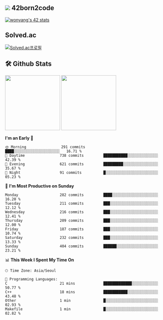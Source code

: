 
## <img src="https://img.shields.io/badge/-000000?style=flat&logo=42&logoColor=white"> 42born2code
[![wonyang's 42 stats](https://badge42.vercel.app/api/v2/cl5nhe5b6007809kydha7ht42/stats?cursusId=21&coalitionId=88)](https://profile.intra.42.fr/users/wonyang)

## Solved.ac
[![Solved.ac프로필](http://mazassumnida.wtf/api/v2/generate_badge?boj=bennyws)](https://solved.ac/bennyws)

## 🛠️ Github Stats
<p>
  <img height="180em" src="https://github-readme-stats-veggie-garden.vercel.app/api?username=gemstoneyang&show_icons=true&include_all_commits=true&bg_color=30,e96443,904e95&title_color=fff&text_color=fff">
  <img height="180em" src="https://github-readme-stats-veggie-garden.vercel.app/api/top-langs/?username=gemstoneyang&layout=compact&bg_color=30,e96443,904e95&title_color=fff&text_color=fff">
</p>

<!--START_SECTION:waka-->
**I'm an Early 🐤** 

```text
🌞 Morning                291 commits         ████░░░░░░░░░░░░░░░░░░░░░   16.71 % 
🌆 Daytime                738 commits         ███████████░░░░░░░░░░░░░░   42.39 % 
🌃 Evening                621 commits         █████████░░░░░░░░░░░░░░░░   35.67 % 
🌙 Night                  91 commits          █░░░░░░░░░░░░░░░░░░░░░░░░   05.23 % 
```
📅 **I'm Most Productive on Sunday** 

```text
Monday                   282 commits         ████░░░░░░░░░░░░░░░░░░░░░   16.20 % 
Tuesday                  211 commits         ███░░░░░░░░░░░░░░░░░░░░░░   12.12 % 
Wednesday                216 commits         ███░░░░░░░░░░░░░░░░░░░░░░   12.41 % 
Thursday                 209 commits         ███░░░░░░░░░░░░░░░░░░░░░░   12.00 % 
Friday                   187 commits         ███░░░░░░░░░░░░░░░░░░░░░░   10.74 % 
Saturday                 232 commits         ███░░░░░░░░░░░░░░░░░░░░░░   13.33 % 
Sunday                   404 commits         ██████░░░░░░░░░░░░░░░░░░░   23.21 % 
```


📊 **This Week I Spent My Time On** 

```text
🕑︎ Time Zone: Asia/Seoul

💬 Programming Languages: 
C                        21 mins             █████████████░░░░░░░░░░░░   50.77 % 
C++                      18 mins             ███████████░░░░░░░░░░░░░░   43.48 % 
Other                    1 min               █░░░░░░░░░░░░░░░░░░░░░░░░   02.93 % 
Makefile                 1 min               █░░░░░░░░░░░░░░░░░░░░░░░░   02.82 % 
```


<!--END_SECTION:waka-->
